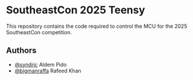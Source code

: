 # SoutheastCon 2025 Teensy

This repository contains the code required to control the MCU for the 2025 SoutheastCon competition.

## Authors

- [@syndric](https://github.com/Syndric) Aldem Pido
- [@bigmanraffa](https://github.com/BigManRaffa) Rafeed Khan
